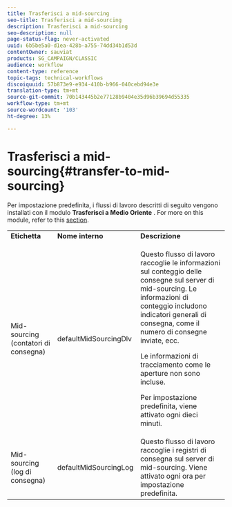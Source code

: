 ```yaml
---
title: Trasferisci a mid-sourcing
seo-title: Trasferisci a mid-sourcing
description: Trasferisci a mid-sourcing
seo-description: null
page-status-flag: never-activated
uuid: 6b5be5a0-d1ea-428b-a755-74dd34b1d53d
contentOwner: sauviat
products: SG_CAMPAIGN/CLASSIC
audience: workflow
content-type: reference
topic-tags: technical-workflows
discoiquuid: 57b873e9-e934-410b-b966-040cebd94e3e
translation-type: tm+mt
source-git-commit: 70b143445b2e77128b9404e35d96b39694d55335
workflow-type: tm+mt
source-wordcount: '103'
ht-degree: 13%

---
```



# Trasferisci a mid-sourcing{#transfer-to-mid-sourcing}

Per impostazione predefinita, i flussi di lavoro descritti di seguito vengono installati con il modulo **Trasferisci a Medio Oriente** . For more on this module, refer to this [section](../../installation/using/mid-sourcing-deployment.md).

<table> 
 <tbody> 
  <tr> 
   <td> <strong>Etichetta</strong><br /> </td> 
   <td> <strong>Nome interno</strong><br /> </td> 
   <td> <strong>Descrizione</strong><br /> </td> 
  </tr> 
  <tr> 
   <td> <span class="uicontrol">Mid-sourcing (contatori di consegna)</span> <br /> </td> 
   <td> <span class="uicontrol">defaultMidSourcingDlv</span> <br /> </td> 
   <td> <p>Questo flusso di lavoro raccoglie le informazioni sul conteggio delle consegne sul server di mid-sourcing. Le informazioni di conteggio includono indicatori generali di consegna, come il numero di consegne inviate, ecc.</p> <p>Le informazioni di tracciamento come le aperture non sono incluse.</p> <p>Per impostazione predefinita, viene attivato ogni dieci minuti.</p> </td> 
  </tr> 
  <tr> 
   <td> <span class="uicontrol">Mid-sourcing (log di consegna)</span> <br /> </td> 
   <td> <span class="uicontrol">defaultMidSourcingLog</span> <br /> </td> 
   <td> Questo flusso di lavoro raccoglie i registri di consegna sul server di mid-sourcing. Viene attivato ogni ora per impostazione predefinita.<br /> </td> 
  </tr> 
 </tbody> 
</table>

